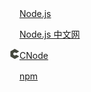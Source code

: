 

<img src="./icons/nodejs.ico" width="16" height="16" />[Node.js](https://nodejs.org/)

<img src="./icons/nodejs.ico" width="16" height="16" />[Node.js 中文网](http://nodejs.cn/)

<img src="./icons/cnodejs.png" width="16" height="16" />[CNode](https://cnodejs.org/)

<img src="./icons/npmjs.ico" width="16" height="16" />[npm](https://www.npmjs.com/)